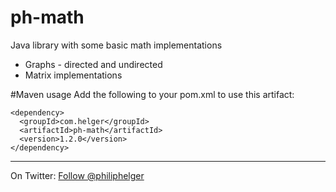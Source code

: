 ph-math
========

Java library with some basic math implementations

  * Graphs - directed and undirected
  * Matrix implementations

#Maven usage
Add the following to your pom.xml to use this artifact:
```
<dependency>
  <groupId>com.helger</groupId>
  <artifactId>ph-math</artifactId>
  <version>1.2.0</version>
</dependency>
```

---

On Twitter: <a href="https://twitter.com/philiphelger">Follow @philiphelger</a>
  
